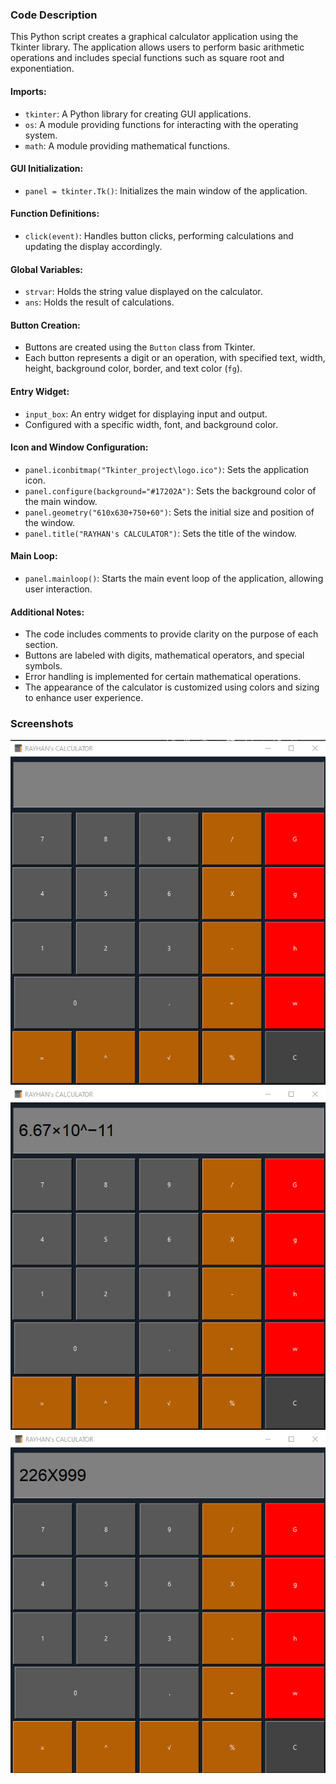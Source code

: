 ### Code Description

This Python script creates a graphical calculator application using the Tkinter library. The application allows users to perform basic arithmetic operations and includes special functions such as square root and exponentiation.

#### Imports:
- `tkinter`: A Python library for creating GUI applications.
- `os`: A module providing functions for interacting with the operating system.
- `math`: A module providing mathematical functions.

#### GUI Initialization:
- `panel = tkinter.Tk()`: Initializes the main window of the application.

#### Function Definitions:
- `click(event)`: Handles button clicks, performing calculations and updating the display accordingly.

#### Global Variables:
- `strvar`: Holds the string value displayed on the calculator.
- `ans`: Holds the result of calculations.

#### Button Creation:
- Buttons are created using the `Button` class from Tkinter.
- Each button represents a digit or an operation, with specified text, width, height, background color, border, and text color (`fg`).

#### Entry Widget:
- `input_box`: An entry widget for displaying input and output.
- Configured with a specific width, font, and background color.

#### Icon and Window Configuration:
- `panel.iconbitmap("Tkinter_project\logo.ico")`: Sets the application icon.
- `panel.configure(background="#17202A")`: Sets the background color of the main window.
- `panel.geometry("610x630+750+60")`: Sets the initial size and position of the window.
- `panel.title("RAYHAN's CALCULATOR")`: Sets the title of the window.

#### Main Loop:
- `panel.mainloop()`: Starts the main event loop of the application, allowing user interaction.

#### Additional Notes:
- The code includes comments to provide clarity on the purpose of each section.
- Buttons are labeled with digits, mathematical operators, and special symbols.
- Error handling is implemented for certain mathematical operations.
- The appearance of the calculator is customized using colors and sizing to enhance user experience.

### Screenshots

![Calculator Screenshot 1](/Screenshot_3.png)
![Calculator ScreenShot 2](/Screenshot_4.png)
![Calculator ScreenShot 3](/Screenshot_5.png)
